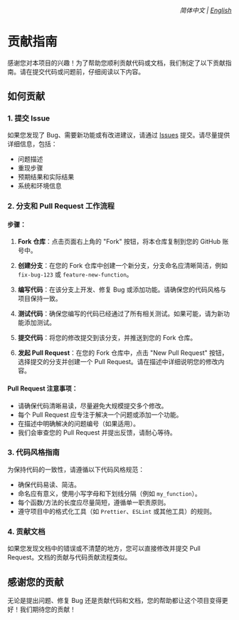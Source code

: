 <div align="right">
    <h6>
        <picture>
            <source type="image/svg+xml" media="(prefers-color-scheme: dark)" srcset="https://assets.aiwebextensions.com/images/icons/earth/white/icon32.svg">
            <img height=14 src="https://assets.aiwebextensions.com/images/icons/earth/black/icon32.svg">
        </picture>
        &nbsp;简体中文 |
        <a href="https://github.com/ChinaGodMan/UserScripts/blob/main/docs/en/CONTRIBUTING.md">English</a>
    </h6>
</div>

# 贡献指南

感谢您对本项目的兴趣！为了帮助您顺利贡献代码或文档，我们制定了以下贡献指南。请在提交代码或问题前，仔细阅读以下内容。

## 如何贡献

### 1. 提交 Issue

如果您发现了 Bug、需要新功能或有改进建议，请通过 [Issues](https://github.com/ChinaGodMan/UserScripts/issues) 提交。请尽量提供详细信息，包括：

-   问题描述
-   重现步骤
-   预期结果和实际结果
-   系统和环境信息

### 2. 分支和 Pull Request 工作流程

#### 步骤：

1. **Fork 仓库**：点击页面右上角的 "Fork" 按钮，将本仓库复制到您的 GitHub 账号中。

2. **创建分支**：在您的 Fork 仓库中创建一个新分支，分支命名应清晰简洁，例如 `fix-bug-123` 或 `feature-new-function`。

3. **编写代码**：在该分支上开发、修复 Bug 或添加功能。请确保您的代码风格与项目保持一致。

4. **测试代码**：确保您编写的代码已经通过了所有相关测试。如果可能，请为新功能添加测试。

5. **提交代码**：将您的修改提交到该分支，并推送到您的 Fork 仓库。

6. **发起 Pull Request**：在您的 Fork 仓库中，点击 "New Pull Request" 按钮，选择提交的分支并创建一个 Pull Request。请在描述中详细说明您的修改内容。

#### Pull Request 注意事项：

-   请确保代码清晰易读，尽量避免大规模提交多个修改。
-   每个 Pull Request 应专注于解决一个问题或添加一个功能。
-   在描述中明确解决的问题编号（如果适用）。
-   我们会审查您的 Pull Request 并提出反馈，请耐心等待。

### 3. 代码风格指南

为保持代码的一致性，请遵循以下代码风格规范：

-   确保代码易读、简洁。
-   命名应有意义，使用小写字母和下划线分隔（例如 `my_function`）。
-   每个函数/方法的长度应尽量简短，遵循单一职责原则。
-   遵守项目中的格式化工具（如 `Prettier`、`ESLint` 或其他工具）的规则。

### 4. 贡献文档

如果您发现文档中的错误或不清楚的地方，您可以直接修改并提交 Pull Request。文档的贡献与代码贡献流程类似。

## 感谢您的贡献

无论是提出问题、修复 Bug 还是贡献代码和文档，您的帮助都让这个项目变得更好！我们期待您的贡献！
